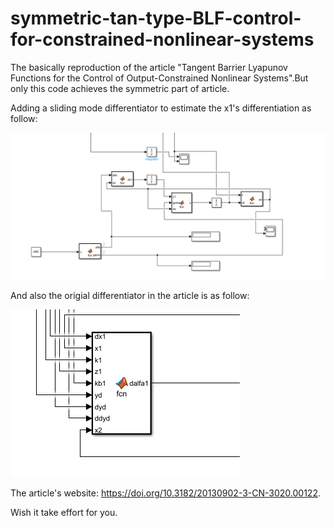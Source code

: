 # symmetric-tan-type-BLF-control-for-constrained-nonlinear-systems
The basically reproduction of the article "Tangent Barrier Lyapunov Functions for the Control of Output-Constrained Nonlinear Systems".But only this code
achieves the symmetric part of article.

Adding a sliding mode differentiator to estimate the x1's differentiation as follow:

![sliding mode differentiator part](https://github.com/XernicRose/symmetric-tan-type-BLF-control-for-constrained-nonlinear-systems/blob/main/md_img_src/differentiator_part.png)

And also the origial differentiator in the article is as follow:

![original differentiator part](https://github.com/XernicRose/symmetric-tan-type-BLF-control-for-constrained-nonlinear-systems/blob/main/md_img_src/ori.png)

The article's website: https://doi.org/10.3182/20130902-3-CN-3020.00122.

Wish it take effort for you.
